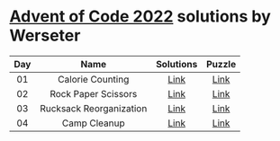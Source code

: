 [Advent of Code 2022](https://adventofcode.com/2022) solutions by Werseter
========================

| Day |                      Name                      |   Solutions   |                   Puzzle                    |
|:---:|:----------------------------------------------:|:-------------:|:-------------------------------------------:|
| 01  |                Calorie Counting                | [Link](Day01) | [Link](http://adventofcode.com/2022/day/1)  |
| 02  |              Rock Paper Scissors               | [Link](Day02) | [Link](http://adventofcode.com/2022/day/2)  |
| 03  |            Rucksack Reorganization             | [Link](Day03) | [Link](http://adventofcode.com/2022/day/3)  |
| 04  |                  Camp Cleanup                  | [Link](Day04) | [Link](http://adventofcode.com/2022/day/4)  |
